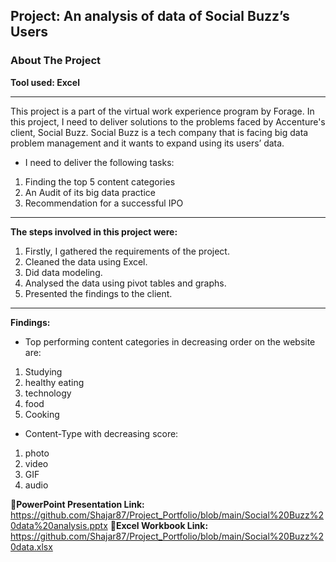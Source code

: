 ## Project: An analysis of data of Social Buzz’s Users
### About The Project
**Tool used: Excel**

---
This project is a part of the virtual work experience program by Forage. In this project, I need to deliver solutions to the problems faced by Accenture's client, Social Buzz. Social Buzz is a tech company that is facing big data problem management and it wants to expand using its users’ data.

- I need to deliver the following tasks:
1. Finding the top 5 content categories
2. An Audit of its big data practice
3. Recommendation for a successful IPO

--- 
**The steps involved in this project were:**
1. Firstly, I gathered the requirements of the project.
2. Cleaned the data using Excel.
3. Did data modeling.
4. Analysed the data using pivot tables and graphs.
5. Presented the findings to the client.

--- 
**Findings:**
- Top performing content categories in decreasing order on the website are:
1. Studying
2. healthy eating
3. technology
4. food
5. Cooking

- Content-Type with decreasing score:
1. photo
2. video
3. GIF
4. audio



**🔗PowerPoint Presentation Link:** https://github.com/Shajar87/Project_Portfolio/blob/main/Social%20Buzz%20data%20analysis.pptx
**🔗Excel Workbook Link:** https://github.com/Shajar87/Project_Portfolio/blob/main/Social%20Buzz%20data.xlsx
